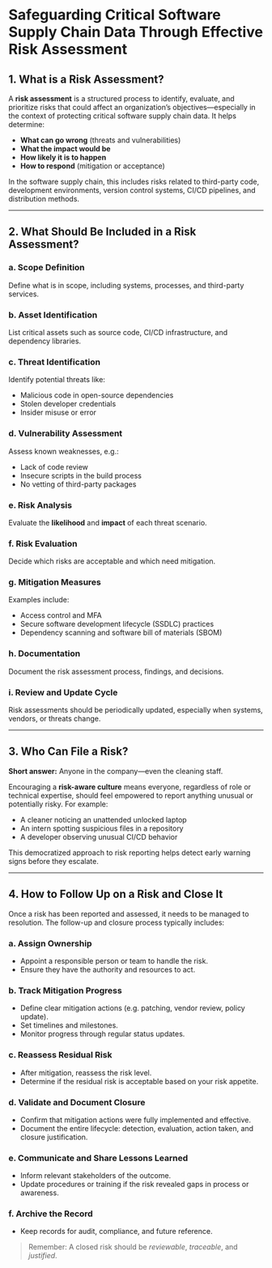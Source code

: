 # Safeguarding Critical Software Supply Chain Data Through Effective Risk Assessment

## 1. What is a Risk Assessment?

A **risk assessment** is a structured process to identify, evaluate, and prioritize risks that could affect an organization’s objectives—especially in the context of protecting critical software supply chain data. It helps determine:

- **What can go wrong** (threats and vulnerabilities)  
- **What the impact would be**  
- **How likely it is to happen**  
- **How to respond** (mitigation or acceptance)

In the software supply chain, this includes risks related to third-party code, development environments, version control systems, CI/CD pipelines, and distribution methods.

---

## 2. What Should Be Included in a Risk Assessment?

### a. Scope Definition
Define what is in scope, including systems, processes, and third-party services.

### b. Asset Identification
List critical assets such as source code, CI/CD infrastructure, and dependency libraries.

### c. Threat Identification
Identify potential threats like:
- Malicious code in open-source dependencies
- Stolen developer credentials
- Insider misuse or error

### d. Vulnerability Assessment
Assess known weaknesses, e.g.:
- Lack of code review
- Insecure scripts in the build process
- No vetting of third-party packages

### e. Risk Analysis
Evaluate the **likelihood** and **impact** of each threat scenario.

### f. Risk Evaluation
Decide which risks are acceptable and which need mitigation.

### g. Mitigation Measures
Examples include:
- Access control and MFA
- Secure software development lifecycle (SSDLC) practices
- Dependency scanning and software bill of materials (SBOM)

### h. Documentation
Document the risk assessment process, findings, and decisions.

### i. Review and Update Cycle
Risk assessments should be periodically updated, especially when systems, vendors, or threats change.

---

## 3. Who Can File a Risk?

**Short answer:** Anyone in the company—even the cleaning staff.

Encouraging a **risk-aware culture** means everyone, regardless of role or technical expertise, should feel empowered to report anything unusual or potentially risky. For example:

- A cleaner noticing an unattended unlocked laptop  
- An intern spotting suspicious files in a repository  
- A developer observing unusual CI/CD behavior

This democratized approach to risk reporting helps detect early warning signs before they escalate.

---

## 4. How to Follow Up on a Risk and Close It

Once a risk has been reported and assessed, it needs to be managed to resolution. The follow-up and closure process typically includes:

### a. Assign Ownership
- Appoint a responsible person or team to handle the risk.
- Ensure they have the authority and resources to act.

### b. Track Mitigation Progress
- Define clear mitigation actions (e.g. patching, vendor review, policy update).
- Set timelines and milestones.
- Monitor progress through regular status updates.

### c. Reassess Residual Risk
- After mitigation, reassess the risk level.
- Determine if the residual risk is acceptable based on your risk appetite.

### d. Validate and Document Closure
- Confirm that mitigation actions were fully implemented and effective.
- Document the entire lifecycle: detection, evaluation, action taken, and closure justification.

### e. Communicate and Share Lessons Learned
- Inform relevant stakeholders of the outcome.
- Update procedures or training if the risk revealed gaps in process or awareness.

### f. Archive the Record
- Keep records for audit, compliance, and future reference.

> Remember: A closed risk should be *reviewable*, *traceable*, and *justified*.
